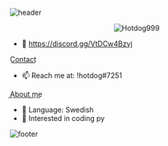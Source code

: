 
![header](https://user-images.githubusercontent.com/117574274/200358706-0cbdbf8b-3b36-442a-a78d-5ca55345b254.png)

</p>
<p align="center"> <img src="https://gpvc.arturio.dev/Hotdog999" alt="Hotdog999" /> </p>


- 👋 https://discord.gg/VtDCw4Bzvj

C͟o͟n͟t͟a͟c͟t͟
- 📫 Reach me at: !hotdog#7251


A͟b͟o͟u͟t͟ ͟m͟e͟
- 🌱 Language: Swedish
- 👀 Interested in coding py



![footer](https://user-images.githubusercontent.com/117574274/200358995-30cabb38-f5ac-4952-abd4-5b0763d38b54.png)
